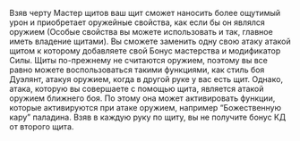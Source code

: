 Взяв черту Мастер щитов ваш щит сможет наносить более ощутимый урон и приобретает оружейные свойства, как если бы он являлся оружием (Особые свойства вы можете использовать и так, главное иметь владение щитами). Вы сможете заменить одну свою атаку атакой щитом к которому добавляете свой Бонус мастерства и модификатор Силы. Щиты по-прежнему не считаются оружием, поэтому вы все равно можете воспользоваться такими функциями, как стиль боя Дуэлянт, атакуя оружием, когда в другой руке у вас есть щит. Однако, атака, которую вы совершаете с помощью щита, является атакой оружием ближнего боя. По этому она может активировать функции, которые активируются при атаке оружием, например “Божественную кару” паладина. Взяв в каждую руку по щиту, вы не получите бонус КД от второго щита.